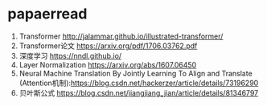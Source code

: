 # papaerread
1. Transformer http://jalammar.github.io/illustrated-transformer/
2. Transformer论文 https://arxiv.org/pdf/1706.03762.pdf
2. 深度学习 https://nndl.github.io/ 
3. Layer Normalization https://arxiv.org/abs/1607.06450
4. Neural Machine Translation By Jointly Learning To Align and Translate (Attention机制):https://blog.csdn.net/hackerzer/article/details/73196290
5. 贝叶斯公式 https://blog.csdn.net/jiangjiang_jian/article/details/81346797
